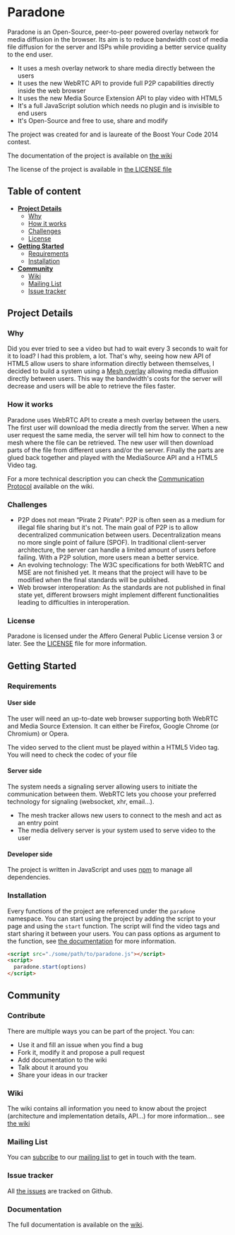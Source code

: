# Paradone #

Paradone is an Open-Source, peer-to-peer powered overlay network for
media diffusion in the browser. Its aim is to reduce bandwidth cost of
media file diffusion for the server and ISPs while providing a better
service quality to the end user.

- It uses a mesh overlay network to share media directly between the
  users
- It uses the new WebRTC API to provide full P2P capabilities directly
  inside the web browser
- It uses the new Media Source Extension API to play video with HTML5
- It's a full JavaScript solution which needs no plugin and is
  invisible to end users
- It's Open-Source and free to use, share and modify

The project was created for and is laureate of the Boost Your Code
2014 contest.

The documentation of the project is available on
[the wiki](https://github.com/GaspardP/Paradone/wiki/)

The license of the project is available in [the LICENSE file](LICENSE)

## Table of content

* [**Project Details**](#project-details)
  * [Why](#why)
  * [How it works](#how-it-works)
  * [Challenges](#challenges)
  * [License](#license)
* [**Getting Started**](#getting-started)
  * [Requirements](#requirements)
  * [Installation](#installation)
* [**Community**](#community)
  * [Wiki](#wiki)
  * [Mailing List](#mailing-list)
  * [Issue tracker](#issue-tracker)


## Project Details

### Why

Did you ever tried to see a video but had to wait every 3 seconds to
wait for it to load? I had this problem, a lot. That's why, seeing how
new API of HTML5 allow users to share information directly between
themselves, I decided to build a system using a
[Mesh overlay](https://en.wikipedia.org/wiki/Mesh_networking) allowing
media diffusion directly between users. This way the bandwidth's costs
for the server will decrease and users will be able to retrieve the
files faster.

### How it works

Paradone uses WebRTC API to create a mesh overlay between the
users. The first user will download the media directly from the
server. When a new user request the same media, the server will tell
him how to connect to the mesh where the file can be retrieved. The
new user will then download parts of the file from different users
and/or the server. Finally the parts are glued back together and
played with the MediaSource API and a HTML5 Video tag.

For a more technical description you can check the
[Communication Protocol](https://github.com/GaspardP/Paradone/wiki/Documentation-%E2%80%94-Communication-Protocol)
available on the wiki.

### Challenges  ###

- P2P does not mean “Pirate 2 Pirate”: P2P is often seen as a medium
  for illegal file sharing but it's not. The main goal of P2P is to
  allow decentralized communication between users. Decentralization
  means no more single point of failure (SPOF). In traditional
  client-server architecture, the server can handle a limited amount
  of users before failing. With a P2P solution, more users mean a
  better service.
- An evolving technology: The W3C specifications for both WebRTC and
  MSE are not finished yet. It means that the project will have to be
  modified when the final standards will be published.
- Web browser interoperation: As the standards are not published in
  final state yet, different browsers might implement different
  functionalities leading to difficulties in interoperation.

### License ###

Paradone is licensed under the Affero General Public License version 3
or later. See the [LICENSE](LICENSE) file for more information.

## Getting Started ##

### Requirements ###

#### User side ####

The user will need an up-to-date web browser supporting both WebRTC
and Media Source Extension. It can either be Firefox, Google Chrome
(or Chromium) or Opera.

The video served to the client must be played within a HTML5 Video
tag. You will need to check the codec of your file

#### Server side ####

The system needs a signaling server allowing users to initiate the
communication between them. WebRTC lets you choose your preferred
technology for signaling (websocket, xhr, email...).

- The mesh tracker allows new users to connect to the mesh and act as
  an entry point
- The media delivery server is your system used to serve video to the
  user

#### Developer side ####

The project is written in JavaScript and uses [npm](https://npmjs.com)
to manage all dependencies.

### Installation ###

Every functions of the project are referenced under the `paradone`
namespace. You can start using the project by adding the script to
your page and using the `start` function. The script will find the
video tags and start sharing it between your users. You can pass
options as argument to the function, see
[the documentation](https://github.com/GaspardP/Paradone/wiki/Documentation) for
more information.

```html
<script src="./some/path/to/paradone.js"></script>
<script>
  paradone.start(options)
</script>
```

## Community ##

### Contribute ###

There are multiple ways you can be part of the project. You can:
- Use it and fill an issue when you find a bug
- Fork it, modify it and propose a pull request
- Add documentation to the wiki
- Talk about it around you
- Share your ideas in our tracker

### Wiki ###

The wiki contains all information you need to know about the project
(architecture and implementation details, API…) for more information…
see [the wiki](https://github.com/GaspardP/Paradone/wiki/)

### Mailing List ###

You can [subcribe](https://sympa.inria.fr/sympa/subscribe/paradone) to
our [mailing list](https://sympa.inria.fr/sympa/info/paradone) to get
in touch with the team.

### Issue tracker ###

All [the issues](https://github.com/GaspardP/Paradone/issues) are
tracked on Github.

### Documentation ###

The full documentation is available on the
[wiki](https://github.com/GaspardP/Paradone/wiki/Documentation).
